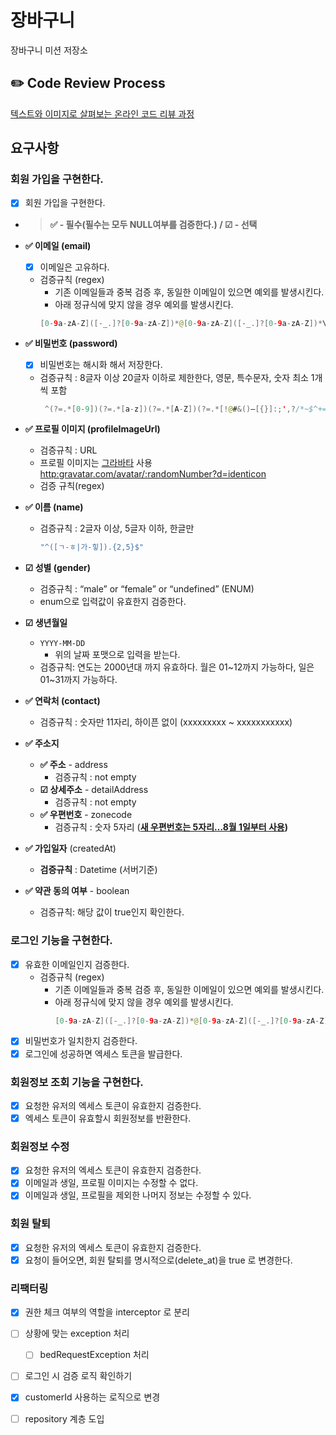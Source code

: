 # 장바구니

장바구니 미션 저장소

## ✏️ Code Review Process

[텍스트와 이미지로 살펴보는 온라인 코드 리뷰 과정](https:github.com/next-step/nextstep-docs/tree/master/codereview)

## 요구사항

### 회원 가입을 구현한다.

- [x] 회원 가입을 구현한다.
- > **✅ - 필수(필수는 모두 NULL여부를 검증한다.) / ☑ - 선택**
- **✅ 이메일 (email)**
    - [x] 이메일은 고유하다.
    - 검증규칙 (regex)
        - 기존 이메일들과 중복 검증 후, 동일한 이메일이 있으면 예외를 발생시킨다.
        - 아래 정규식에 맞지 않을 경우 예외를 발생시킨다.
      ```java
      [0-9a-zA-Z]([-_.]?[0-9a-zA-Z])*@[0-9a-zA-Z]([-_.]?[0-9a-zA-Z])*\.([a-zA-Z])+
      ```

- **✅ 비밀번호 (password)**
    - [x] 비밀번호는 해시화 해서 저장한다.
    - 검증규칙 : 8글자 이상 20글자 이하로 제한한다, 영문, 특수문자, 숫자 최소 1개씩 포함
      ```java
       ^(?=.*[0-9])(?=.*[a-z])(?=.*[A-Z])(?=.*[!@#&()–[{}]:;',?/*~$^+=<>]).{8,20}$
      ```

- **✅ 프로필 이미지 (profileImageUrl)**
    - 검증규칙 : URL
    - 프로필 이미지는 [그라바타](https:ko.gravatar.com/)
      사용 [http:gravatar.com/avatar/:randomNumber?d=identicon](http:gravatar.com/avatar/1?d=identicon)
    - 검증 규칙(regex)


- **✅ 이름 (name)**
    - 검증규칙 : 2글자 이상, 5글자 이하, 한글만
        ```java
        "^([ㄱ-ㅎ|가-힣]).{2,5}$"
        ```
- **☑ 성별 (gender)**
    - 검증규칙 : “male” or “female” or “undefined” (ENUM)
    - enum으로 입력값이 유효한지 검증한다.

- **☑ 생년월일**
    - `YYYY-MM-DD`
        - 위의 날짜 포맷으로 입력을 받는다.
    - 검증규칙: 연도는 2000년대 까지 유효하다. 월은 01~12까지 가능하다, 일은 01~31까지 가능하다.

- **✅ 연락처 (contact)**
    - 검증규칙 : 숫자만 11자리, 하이픈 없이 (xxxxxxxxx ~ xxxxxxxxxxx)

- **✅ 주소지**
    - **✅ 주소** - address
        - 검증규칙 : not empty
    - **☑ 상세주소** - detailAddress
        - 검증규칙 : not empty
    - **✅ 우편번호** - zonecode
        - 검증규칙 : 숫자 5자리 (**[새 우편번호는 5자리…8월 1일부터 사용](https:www.korea.kr/news/policyNewsView.do?newsId=148798638))**

- **✅ 가입일자** (createdAt)
    - **검증규칙** : Datetime (서버기준)

- **✅ 약관 동의 여부** - boolean
    - 검증규칙: 해당 값이 true인지 확인한다.

### 로그인 기능을 구현한다.

- [x] 유효한 이메일인지 검증한다.
    - 검증규칙 (regex)
        - 기존 이메일들과 중복 검증 후, 동일한 이메일이 있으면 예외를 발생시킨다.
        - 아래 정규식에 맞지 않을 경우 예외를 발생시킨다.
           ```java
           [0-9a-zA-Z]([-_.]?[0-9a-zA-Z])*@[0-9a-zA-Z]([-_.]?[0-9a-zA-Z])*\.([a-zA-Z])+
           ```  
- [x] 비밀번호가 일치한지 검증한다.
- [x] 로그인에 성공하면 엑세스 토큰을 발급한다.

### 회원정보 조회 기능을 구현한다.

- [x] 요청한 유저의 엑세스 토큰이 유효한지 검증한다.
- [x] 엑세스 토큰이 유효할시 회원정보를 반환한다.

### 회원정보 수정

- [x] 요청한 유저의 엑세스 토큰이 유효한지 검증한다.
- [x] 이메일과 생일, 프로필 이미지는 수정할 수 없다.
- [x] 이메일과 생일, 프로필을 제외한 나머지 정보는 수정할 수 있다.

### 회원 탈퇴

- [x] 요청한 유저의 엑세스 토큰이 유효한지 검증한다.
- [x] 요청이 들어오면, 회원 탈퇴를 명시적으로(delete_at)을 true 로 변경한다.

### 리팩터링
- [x] 권한 체크 여부의 역할을 interceptor 로 분리
- [ ] 상황에 맞는 exception 처리 
  - [ ] bedRequestException 처리
- [ ] 로그인 시 검증 로직 확인하기 
- [x] customerId 사용하는 로직으로 변경
- [ ] repository 계층 도입


